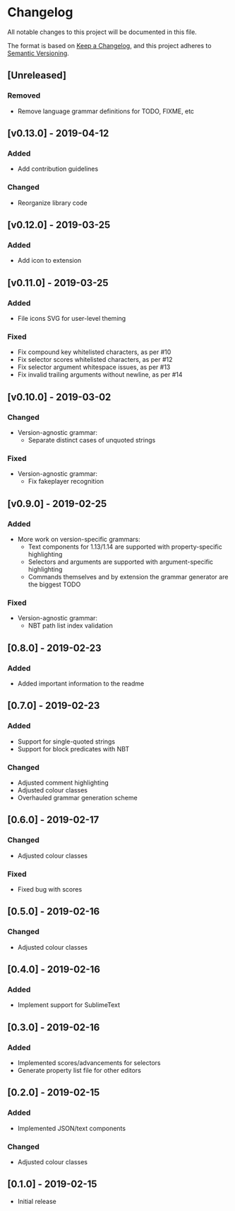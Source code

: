 # Changelog
All notable changes to this project will be documented in this file.

The format is based on [Keep a Changelog](https://keepachangelog.com/en/1.0.0/), and this project adheres to [Semantic Versioning](https://semver.org/spec/v2.0.0.html).

## [Unreleased]
### Removed
- Remove language grammar definitions for TODO, FIXME, etc

## [v0.13.0] - 2019-04-12
### Added
- Add contribution guidelines
### Changed
- Reorganize library code

## [v0.12.0] - 2019-03-25
### Added
- Add icon to extension

## [v0.11.0] - 2019-03-25
### Added
- File icons SVG for user-level theming
### Fixed
- Fix compound key whitelisted characters, as per #10
- Fix selector scores whitelisted characters, as per #12
- Fix selector argument whitespace issues, as per #13
- Fix invalid trailing arguments without newline, as per #14

## [v0.10.0] - 2019-03-02
### Changed
- Version-agnostic grammar:
    - Separate distinct cases of unquoted strings

### Fixed
- Version-agnostic grammar:
    - Fix fakeplayer recognition

## [v0.9.0] - 2019-02-25
### Added
- More work on version-specific grammars:
    - Text components for 1.13/1.14 are supported with property-specific highlighting
    - Selectors and arguments are supported with argument-specific highlighting
    - Commands themselves and by extension the grammar generator are the biggest TODO

### Fixed
- Version-agnostic grammar:
    - NBT path list index validation

## [0.8.0] - 2019-02-23
### Added
- Added important information to the readme

## [0.7.0] - 2019-02-23
### Added
- Support for single-quoted strings
- Support for block predicates with NBT

### Changed
- Adjusted comment highlighting
- Adjusted colour classes
- Overhauled grammar generation scheme

## [0.6.0] - 2019-02-17
### Changed
- Adjusted colour classes

### Fixed
- Fixed bug with scores

## [0.5.0] - 2019-02-16
### Changed
- Adjusted colour classes

## [0.4.0] - 2019-02-16
### Added
- Implement support for SublimeText

## [0.3.0] - 2019-02-16
### Added
- Implemented scores/advancements for selectors
- Generate property list file for other editors

## [0.2.0] - 2019-02-15
### Added
- Implemented JSON/text components

### Changed
- Adjusted colour classes

## [0.1.0] - 2019-02-15
- Initial release
